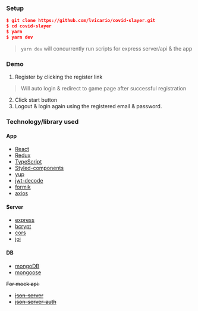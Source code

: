 ### Setup
```json
$ git clone https://github.com/lvicario/covid-slayer.git
$ cd covid-slayer
$ yarn
$ yarn dev
```
> `yarn dev` will concurrently run scripts for express server/api & the app

### Demo
1. Register by clicking the register link
> Will auto login & redirect to game page after successful registration
2. Click start button
3. Logout & login again using the registered email & password.

### Technology/library used
#### App
- [React](https://reactjs.org/)
- [Redux](https://react-redux.js.org/)
- [TypeScript](https://www.typescriptlang.org/)
- [Styled-components](https://styled-components.com/)
- [yup](https://github.com/jquense/yup)
- [jwt-decode](https://github.com/auth0/jwt-decode)
- [formik](https://formik.org/docs/overview)
- [axios](https://github.com/axios/axios)

#### Server
- [express](https://expressjs.com/)
- [bcrypt](https://github.com/kelektiv/node.bcrypt.js)
- [cors](https://github.com/expressjs/cors)
- [joi](https://github.com/sideway/joi)

#### DB
- [mongoDB](https://www.mongodb.com/)
- [mongoose](https://mongoosejs.com/)

~~For mock api:~~
- ~~[json-server](https://github.com/typicode/json-server)~~
- ~~[json-server-auth](https://github.com/jeremyben/json-server-auth)~~
